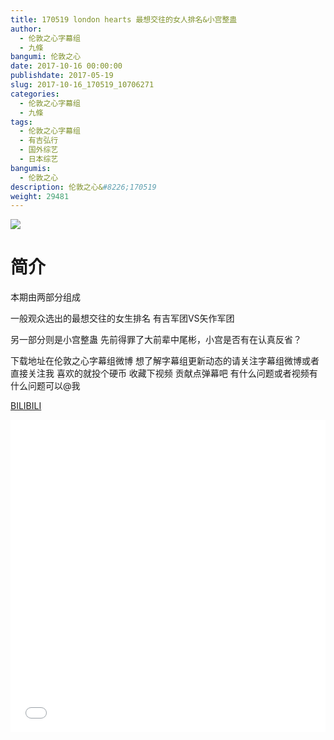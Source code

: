 ```yaml
---
title: 170519 london hearts 最想交往的女人排名&小宫整蛊
author: 
  - 伦敦之心字幕组
  - 九條
bangumi: 伦敦之心
date: 2017-10-16 00:00:00
publishdate: 2017-05-19
slug: 2017-10-16_170519_10706271
categories: 
  - 伦敦之心字幕组
  - 九條
tags: 
  - 伦敦之心字幕组
  - 有吉弘行
  - 国外综艺
  - 日本综艺
bangumis: 
  - 伦敦之心
description: 伦敦之心&#8226;170519
weight: 29481
---
```


![](https://i.imgur.com/XsQN0U1.jpg)

# 简介  
本期由两部分组成 
一般观众选出的最想交往的女生排名 有吉军团VS矢作军团
另一部分则是小宫整蛊 先前得罪了大前辈中尾彬，小宫是否有在认真反省？
下载地址在伦敦之心字幕组微博 想了解字幕组更新动态的请关注字幕组微博或者直接关注我 喜欢的就投个硬币 收藏下视频 贡献点弹幕吧
有什么问题或者视频有什么问题可以@我

  [BILIBILI](https://www.bilibili.com/video/av10706271/)


  <iframe src="//www.bilibili.com/html/html5player.html?cid=17666457&aid=10706271" width="100%" height="500" frameborder="0" allowfullscreen="allowfullscreen"></iframe>
